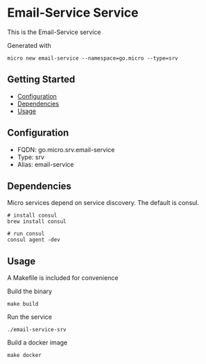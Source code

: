 # Email-Service Service

This is the Email-Service service

Generated with

```
micro new email-service --namespace=go.micro --type=srv
```

## Getting Started

- [Configuration](#configuration)
- [Dependencies](#dependencies)
- [Usage](#usage)

## Configuration

- FQDN: go.micro.srv.email-service
- Type: srv
- Alias: email-service

## Dependencies

Micro services depend on service discovery. The default is consul.

```
# install consul
brew install consul

# run consul
consul agent -dev
```

## Usage

A Makefile is included for convenience

Build the binary

```
make build
```

Run the service
```
./email-service-srv
```

Build a docker image
```
make docker
```